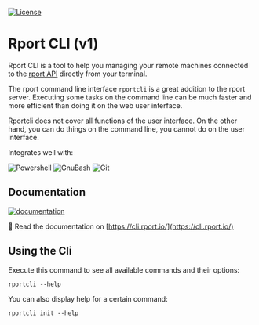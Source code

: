 [![License](https://img.shields.io/github/license/cloudradar-monitoring/rportcli?style=for-the-badge)](https://github.com/cloudradar-monitoring/rportcli/blob/main/LICENSE)

# Rport CLI (v1)

Rport CLI is a tool to help you managing your remote machines connected
to the [rport API](https://github.com/cloudradar-monitoring/rport) directly from your terminal.

The rport command line interface `rportcli` is a great addition to the rport server. Executing some tasks on the
command line can be much faster and more efficient than doing it on the web user interface.

Rportcli does not cover all functions of the user interface. On the other hand, you can do things on the command line,
you cannot do on the user interface.

Integrates well with:

![Powershell](https://img.shields.io/badge/Powershell-2CA5E0?style=for-the-badge&logo=powershell&logoColor=white)
![GnuBash](https://img.shields.io/badge/GNU%20Bash-4EAA25?style=for-the-badge&logo=GNU%20Bash&logoColor=white)
![Git](https://img.shields.io/badge/GIT-E44C30?style=for-the-badge&logo=git&logoColor=white)

## Documentation

[![documentation](https://img.shields.io/badge/Documentation-Read_Now-green?style=for-the-badge&logo=Gitbook)](https://cli.rport.io)

📖 Read the documentation on [https://cli.rport.io/](https://cli.rport.io/)

## Using the Cli

Execute this command to see all available commands and their options:

    rportcli --help

You can also display help for a certain command:

    rportcli init --help

